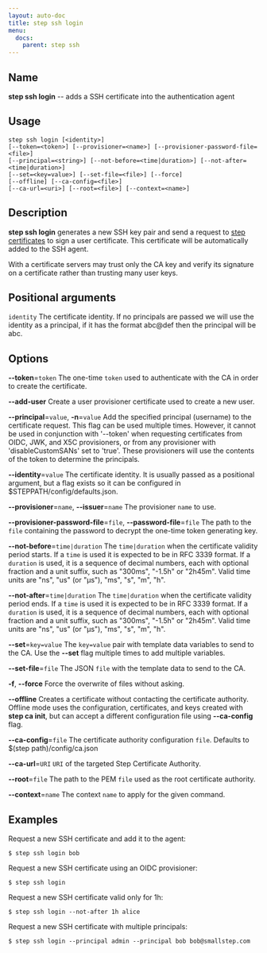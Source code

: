 ```yaml
---
layout: auto-doc
title: step ssh login
menu:
  docs:
    parent: step ssh
---
```


## Name
**step ssh login** -- adds a SSH certificate into the authentication agent

## Usage

```raw
step ssh login [<identity>]
[--token=<token>] [--provisioner=<name>] [--provisioner-password-file=<file>]
[--principal=<string>] [--not-before=<time|duration>] [--not-after=<time|duration>]
[--set=<key=value>] [--set-file=<file>] [--force]
[--offline] [--ca-config=<file>]
[--ca-url=<uri>] [--root=<file>] [--context=<name>]
```

## Description

**step ssh login** generates a new SSH key pair and send a request to [step
certificates](https://github.com/smallstep/certificates) to sign a user
certificate. This certificate will be automatically added to the SSH agent.

With a certificate servers may trust only the CA key and verify its signature on
a certificate rather than trusting many user keys.

## Positional arguments

`identity`
The certificate identity. If no principals are passed we will use
the identity as a principal, if it has the format abc@def then the
principal will be abc.

## Options


**--token**=`token`
The one-time `token` used to authenticate with the CA in order to create the
certificate.

**--add-user**
Create a user provisioner certificate used to create a new user.

**--principal**=`value`, **-n**=`value`
Add the specified principal (username) to the certificate request.
      This flag can be used multiple times. However, it cannot be used in conjunction
      with '--token' when requesting certificates from OIDC, JWK, and X5C provisioners, or
      from any provisioner with 'disableCustomSANs' set to 'true'. These provisioners will
      use the contents of the token to determine the principals.

**--identity**=`value`
The certificate identity. It is usually passed as a positional argument, but a
flag exists so it can be configured in $STEPPATH/config/defaults.json.

**--provisioner**=`name`, **--issuer**=`name`
The provisioner `name` to use.

**--provisioner-password-file**=`file`, **--password-file**=`file`
The path to the `file` containing the password to decrypt the one-time token
generating key.

**--not-before**=`time|duration`
The `time|duration` when the certificate validity period starts. If a `time` is
used it is expected to be in RFC 3339 format. If a `duration` is used, it is a
sequence of decimal numbers, each with optional fraction and a unit suffix, such
as "300ms", "-1.5h" or "2h45m". Valid time units are "ns", "us" (or "µs"), "ms",
"s", "m", "h".

**--not-after**=`time|duration`
The `time|duration` when the certificate validity period ends. If a `time` is
used it is expected to be in RFC 3339 format. If a `duration` is used, it is a
sequence of decimal numbers, each with optional fraction and a unit suffix, such
as "300ms", "-1.5h" or "2h45m". Valid time units are "ns", "us" (or "µs"), "ms",
"s", "m", "h".

**--set**=`key=value`
The `key=value` pair with template data variables to send to the CA. Use the **--set** flag multiple times to add multiple variables.

**--set-file**=`file`
The JSON `file` with the template data to send to the CA.

**-f**, **--force**
Force the overwrite of files without asking.

**--offline**
Creates a certificate without contacting the certificate authority. Offline mode
uses the configuration, certificates, and keys created with **step ca init**,
but can accept a different configuration file using **--ca-config** flag.

**--ca-config**=`file`
The certificate authority configuration `file`. Defaults to
$(step path)/config/ca.json

**--ca-url**=`URI`
`URI` of the targeted Step Certificate Authority.

**--root**=`file`
The path to the PEM `file` used as the root certificate authority.

**--context**=`name`
The context `name` to apply for the given command.

## Examples

Request a new SSH certificate and add it to the agent:
```shell
$ step ssh login bob
```

Request a new SSH certificate using an OIDC provisioner:
```shell
$ step ssh login
```

Request a new SSH certificate valid only for 1h:
```shell
$ step ssh login --not-after 1h alice
```

Request a new SSH certificate with multiple principals:
```shell
$ step ssh login --principal admin --principal bob bob@smallstep.com
```

